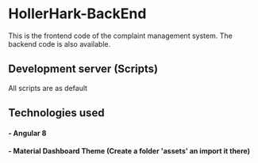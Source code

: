 # HollerHark-BackEnd

This is the frontend code of the complaint management system. The backend code is also available.

## Development server (Scripts)

All scripts are as default

## Technologies used
#### - Angular 8
#### - Material Dashboard Theme (Create a folder 'assets' an import it there)